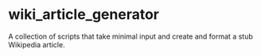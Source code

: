 # wiki_article_generator
A collection of scripts that take minimal input and create and format a stub Wikipedia article.
